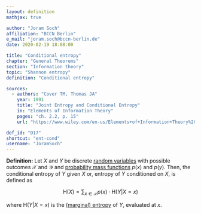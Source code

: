 ```yaml
---
layout: definition
mathjax: true

author: "Joram Soch"
affiliation: "BCCN Berlin"
e_mail: "joram.soch@bccn-berlin.de"
date: 2020-02-19 18:08:00

title: "Conditional entropy"
chapter: "General Theorems"
section: "Information theory"
topic: "Shannon entropy"
definition: "Conditional entropy"

sources:
  - authors: "Cover TM, Thomas JA"
    year: 1991
    title: "Joint Entropy and Conditional Entropy"
    in: "Elements of Information Theory"
    pages: "ch. 2.2, p. 15"
    url: "https://www.wiley.com/en-us/Elements+of+Information+Theory%2C+2nd+Edition-p-9780471241959"

def_id: "D17"
shortcut: "ent-cond"
username: "JoramSoch"
---
```



**Definition:** Let $X$ and $Y$ be discrete [random variables](/D/rvar) with possible outcomes $\mathcal{X}$ and $\mathcal{Y}$ and [probability mass functions](/D/pmf) $p(x)$ and $p(y)$. Then, the conditional entropy of $Y$ given $X$ or, entropy of $Y$ conditioned on $X$, is defined as

$$ \label{eq:ent-cond}
\mathrm{H}(X) = \sum_{x \in \mathcal{X}} p(x) \cdot \mathrm{H}(Y|X=x)
$$

where $\mathrm{H}(Y \vert X=x)$ is the [(marginal) entropy](/D/ent) of $Y$, evaluated at $x$.